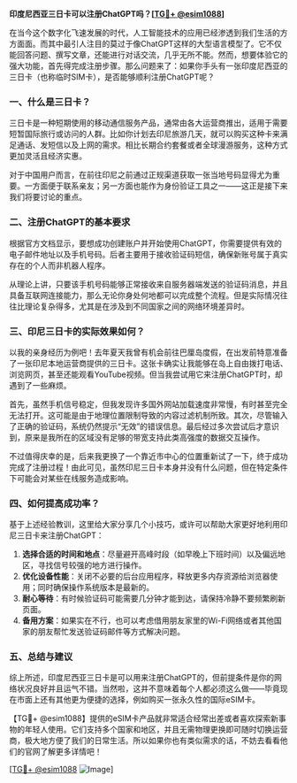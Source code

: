 **印度尼西亚三日卡可以注册ChatGPT吗？[[TG💪+ @esim1088](https://t.me/s/esim1088)]**

在当今这个数字化飞速发展的时代，人工智能技术的应用已经渗透到我们生活的方方面面。而其中最引人注目的莫过于像ChatGPT这样的大型语言模型了。它不仅能回答问题、撰写文章，还能进行对话交流，几乎无所不能。然而，想要体验它的强大功能，首先得完成注册步骤。那么问题来了：如果你手头有一张印度尼西亚的三日卡（也称临时SIM卡），是否能够顺利注册ChatGPT呢？

### 一、什么是三日卡？

三日卡是一种短期使用的移动通信服务产品，通常由各大运营商推出，适用于需要短暂国际旅行或访问的人群。比如你计划去印尼旅游几天，就可以购买这种卡来满足通话、发短信以及上网的需求。相比长期合约套餐或者全球漫游服务，这种方式更加灵活且经济实惠。

对于中国用户而言，在前往印尼之前通过正规渠道获取一张当地号码显得尤为重要。一方面便于联系亲友；另一方面也能作为身份验证工具之一——这正是接下来我们将要讨论的重点。

### 二、注册ChatGPT的基本要求

根据官方文档显示，要想成功创建账户并开始使用ChatGPT，你需要提供有效的电子邮件地址以及手机号码。后者主要用于接收验证码短信，确保新账号属于真实存在的个人而非机器人程序。

从理论上讲，只要该手机号码能够正常接收来自服务器端发送的验证码消息，并且具备互联网连接能力，那么无论你身处何地都可以完成整个流程。但是实际情况往往比理论复杂得多，尤其是在涉及到不同国家之间的网络环境差异时。

### 三、印尼三日卡的实际效果如何？

以我的亲身经历为例吧！去年夏天我曾有机会前往巴厘岛度假，在出发前特意准备了一张印尼本地运营商提供的三日卡。这张卡确实让我能够在岛上自由拨打电话、浏览网页，甚至还能观看YouTube视频。但当我尝试用它来注册ChatGPT时，却遇到了一些麻烦。

首先，虽然手机信号稳定，但我发现许多国外网站加载速度非常慢，有时甚至完全无法打开。这可能是由于地理位置限制导致的内容过滤机制所致。其次，尽管输入了正确的验证码，系统仍然提示“无效”的错误信息。最后经过多次尝试后才意识到，原来是我所在的区域没有足够的带宽支持此类高强度的数据交互操作。

不过值得庆幸的是，后来我更换了一个靠近市中心的位置重新试了一下，终于成功完成了注册过程！由此可见，虽然印尼三日卡本身并没有什么问题，但在特定条件下可能会对某些在线服务造成影响。

### 四、如何提高成功率？

基于上述经验教训，这里给大家分享几个小技巧，或许可以帮助大家更好地利用印尼三日卡来注册ChatGPT：

1. **选择合适的时间和地点**：尽量避开高峰时段（如早晚上下班时间）以及偏远地区，寻找信号较强的地方进行操作。
2. **优化设备性能**：关闭不必要的后台应用程序，释放更多内存资源给浏览器使用；同时确保操作系统版本是最新的。
3. **耐心等待**：有时候验证码可能需要几分钟才能到达，请保持冷静不要频繁刷新页面。
4. **备用方案**：如果实在不行，也可以考虑借用朋友家里的Wi-Fi网络或者其他国家的朋友帮忙发送验证码邮件等方式解决问题。

### 五、总结与建议

综上所述，印度尼西亚三日卡是可以用来注册ChatGPT的，但前提条件是你的网络状况良好并且运气不错。当然啦，这并不意味着每个人都必须这么做——毕竟现在市面上还有其他更为便捷的选择，例如购买一张永久性的国际eSIM卡。

【TG💪+ @esim1088】提供的eSIM卡产品就非常适合经常出差或者喜欢探索新事物的年轻人使用。它们支持多个国家和地区，并且无需物理更换即可随时切换运营商，极大地方便了我们的日常生活。所以如果你也有类似需求的话，不妨去看看他们的官网了解更多详情吧！

[[TG💪+ @esim1088](https://t.me/s/esim1088) ![Image](https://i.postimg.cc/4NQfJmqS/Snipaste-2025-05-13-00-14-12.png)]